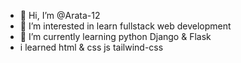 - 👋 Hi, I’m @Arata-12
- 👀 I’m interested in learn fullstack web development 
- 🌱 I’m currently learning python Django & Flask
- i learned html & css js tailwind-css

